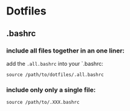 # Dotfiles

## .bashrc

### include all files together in an one liner:
add the `.all.bashrc` into your `.bashrc:     

```
source /path/to/dotfiles/.all.bashrc
```


### include only  only a single file:
```
source /path/to/.XXX.bashrc
```
